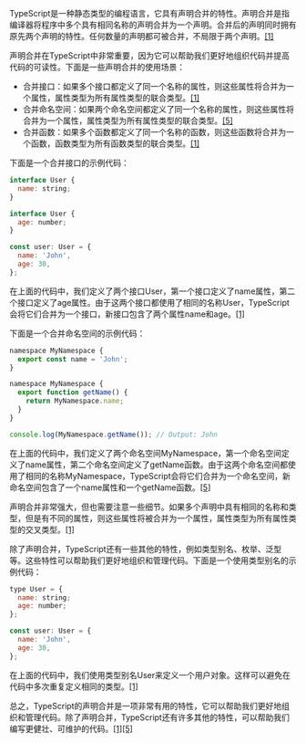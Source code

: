 TypeScript是一种静态类型的编程语言，它具有声明合并的特性。声明合并是指编译器将程序中多个具有相同名称的声明合并为一个声明。合并后的声明同时拥有原先两个声明的特性。任何数量的声明都可被合并，不局限于两个声明。[[1]](https://www.tslang.cn/docs/handbook/declaration-merging.html)

声明合并在TypeScript中非常重要，因为它可以帮助我们更好地组织代码并提高代码的可读性。下面是一些声明合并的使用场景：

-   合并接口：如果多个接口都定义了同一个名称的属性，则这些属性将合并为一个属性，属性类型为所有属性类型的联合类型。[[1]](https://www.tslang.cn/docs/handbook/declaration-merging.html)
-   合并命名空间：如果两个命名空间都定义了同一个名称的属性，则这些属性将合并为一个属性，属性类型为所有属性类型的联合类型。[[5]](https://blog.csdn.net/jilongliang/article/details/47355343)
-   合并函数：如果多个函数都定义了同一个名称的函数，则这些函数将合并为一个函数，函数类型为所有函数类型的联合类型。[[1]](https://www.tslang.cn/docs/handbook/declaration-merging.html)

下面是一个合并接口的示例代码：

```js
interface User {
  name: string;
}

interface User {
  age: number;
}

const user: User = {
  name: 'John',
  age: 30,
};


```

在上面的代码中，我们定义了两个接口User，第一个接口定义了name属性，第二个接口定义了age属性。由于这两个接口都使用了相同的名称User，TypeScript会将它们合并为一个接口，新接口包含了两个属性name和age。[[1]](https://www.tslang.cn/docs/handbook/declaration-merging.html)

下面是一个合并命名空间的示例代码：

```js
namespace MyNamespace {
  export const name = 'John';
}

namespace MyNamespace {
  export function getName() {
    return MyNamespace.name;
  }
}

console.log(MyNamespace.getName()); // Output: John


```

在上面的代码中，我们定义了两个命名空间MyNamespace，第一个命名空间定义了name属性，第二个命名空间定义了getName函数。由于这两个命名空间都使用了相同的名称MyNamespace，TypeScript会将它们合并为一个命名空间，新命名空间包含了一个name属性和一个getName函数。[[5]](https://blog.csdn.net/jilongliang/article/details/47355343)

声明合并非常强大，但也需要注意一些细节。如果多个声明中具有相同的名称和类型，但是有不同的属性，则这些属性将被合并为一个属性，属性类型为所有属性类型的交叉类型。[[1]](https://www.tslang.cn/docs/handbook/declaration-merging.html)

除了声明合并，TypeScript还有一些其他的特性，例如类型别名、枚举、泛型等。这些特性可以帮助我们更好地组织和管理代码。下面是一个使用类型别名的示例代码：

```js
type User = {
  name: string;
  age: number;
};

const user: User = {
  name: 'John',
  age: 30,
};


```

在上面的代码中，我们使用类型别名User来定义一个用户对象。这样可以避免在代码中多次重复定义相同的类型。[[1]](https://www.tslang.cn/docs/handbook/declaration-merging.html)

总之，TypeScript的声明合并是一项非常有用的特性，它可以帮助我们更好地组织和管理代码。除了声明合并，TypeScript还有许多其他的特性，可以帮助我们编写更健壮、可维护的代码。[[1]](https://www.tslang.cn/docs/handbook/declaration-merging.html)[[5]](https://blog.csdn.net/jilongliang/article/details/47355343)